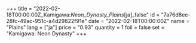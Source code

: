 +++
title = "2022-02-18T00:00:00Z_Kamigawa:_Neon_Dynasty_Plains_[ja]_false"
id = "7a76d8ee-28fc-49ac-951c-a4d29822f91e"
date = "2022-02-18T00:00:00Z"
name = "Plains"
lang = ["ja"]
price = "0.93"
quantity = 1
foil = false
set = "Kamigawa: Neon Dynasty"
+++
